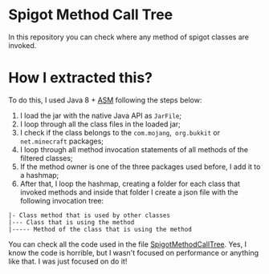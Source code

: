 # Spigot Method Call Tree
In this repository you can check where any method of spigot classes are invoked.

# How I extracted this?
To do this, I used Java 8 + [ASM](https://asm.ow2.io/) following the steps below:

1. I load the jar with the native Java API as `JarFile`;
2. I loop through all the class files in the loaded jar;
3. I check if the class belongs to the `com.mojang`,` org.bukkit` or `net.minecraft` packages;
4. I loop through all method invocation statements of all methods of the filtered classes;
5. If the method owner is one of the three packages used before, I add it to a hashmap;
6. After that, I loop the hashmap, creating a folder for each class that invoked methods and inside that folder I create a json file with the following invocation tree:
```
|- Class method that is used by other classes
|--- Class that is using the method
|----- Method of the class that is using the method
```

You can check all the code used in the file [SpigotMethodCallTree](./SpigotMethodCallTree.java). Yes, I know the code is horrible, but I wasn't focused on performance or anything like that. I was just focused on do it!